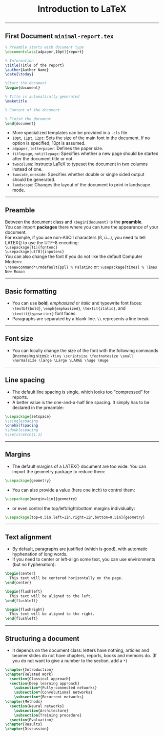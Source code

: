 # <p align="center"> Introduction to LaTeX </p>
---
## First Document `minimal-report.tex`
```tex
% Preamble starts with document type
\documentclass[a4paper,10pt]{report}

% Information
\title{Title of the report}
\author{Author Name}
\date{\today}

%Start the document
\begin{document}

% Title is automatically generated
\maketitle

% Content of the document

% Finish the document
\end{document}
```
* More specialized templates can be provided in a `.cls` file
* `10pt`, `11pt`, `12pt`: Sets the size of the main font in the document. If no option is specified, 10pt is assumed.
* `a4paper`, `letterpaper`: Defines the paper size.
* `titlepage`, `notitlepage`: Specifies whether a new page should be started after the document title or not.
* `twocolumn`: Instructs LaTeX to typeset the document in two columns instead of one.
* `twoside`, `oneside`: Specifies whether double or single sided output should be generated.
* `landscape`: Changes the layout of the document to print in landscape mode.

---
## Preamble
Between the document class and `\begin{document}` is the **preamble**.<br/>
You can import **packages** there where you can tune the appearance of your document.<br/>
For example, if you use non-ASCII characters (ß, ü...), you need to tell LATEX{} to use the UTF-8 encoding:<br/>
`\usepackage[T1]{fontenc}`<br/>
`\usepackage[utf8]{inputenc}`<br/>
You can also change the font if you do not like the default Computer Modern:<br/>
`\renewcommand*\rmdefault{ppl} % Palatino`
or:
`\usepackage{times} % Times New Roman`

---
## Basic formatting
* You can use **bold**, _emphasized_ or _italic_ and typewrite font faces: `\textbf{bold}`, `\emph{emphasized}`, `\textit{italic}`, and `\texttt{typewriter}` font faces.
* Paragraphs are separated by a blank line. `\\` represents a line break

---
## Font size
* You can locally change the size of the font with the following commands (increasing sizes): `\tiny \scriptsize \footnotesize \small \normalsize \large \Large \LARGE \huge \Huge`

---
## Line spacing
* The default line spacing is single, which looks too "compressed" for reports.
* A better value is the one-and-a-half line spacing. It simply has to be declared in the preamble:
``` tex
\usepackage{setspace}
%\singlespacing
\onehalfspacing
%\doublespacing
%\setstretch{1.1}
```

---
## Margins
* The default margins of a LATEX{} document are too wide. You can import the geometry package to reduce them:
```tex
\usepackage{geometry}
```
* You can also provide a value (here one inch) to control them:
```tex
\usepackage[margin=1in]{geometry}
```
* or even control the top/left/right/bottom margins individually:
```tex
\usepackage[top=0.5in,left=1in,right=1in,bottom=0.5in]{geometry}
```

---
## Text alignment
* By default, paragraphs are justified (which is good), with automatic hyphenation of long words.
* If you need to center or left-align some text, you can use environments (but no hyphenation):
```tex
\begin{center}
  This text will be centered horizontally on the page.
\end{center}

\begin{flushleft}
  This text will be aligned to the left.
\end{flushleft}

\begin{flushright}
  This text will be aligned to the right.
\end{flushleft}
```

---
## Structuring a document
* It depends on the document class: letters have nothing, articles and beamer slides do not have chapters, reports, books and memoirs do. (If you do not want to give a number to the section, add a `*`)
```tex
\chapter{Introduction}
\chapter{Related Work}
  \section{Classical approach}
  \section{Deep learning approach}
    \subsection*{Fully-connected networks}
    \subsection*{Convolutional networks}
    \subsection*{Recurrent networks}
\chapter{Methods}
  \section{Neural networks}
    \subsection{Architecture}
    \subsection{Training procedure}
  \section{Evaluation}
\chapter{Results}
\chapter{Discussion}
```

